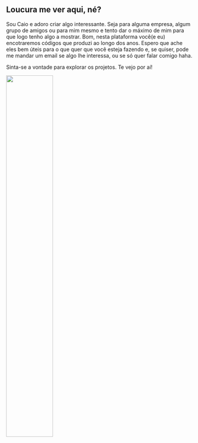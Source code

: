 ## Loucura me ver aqui, né?

<p align="left">Sou Caio e adoro criar algo interessante. Seja para alguma empresa, algum grupo de amigos ou para mim mesmo e tento dar o máximo de mim para que logo tenho algo a mostrar. Bom, nesta plataforma você(e eu) encotraremos códigos que produzi ao longo dos anos. Espero que ache eles bem úteis para o que quer que você esteja fazendo e, se quiser, pode me mandar um email se algo lhe interessa, ou se só quer falar comigo haha.</p>
<p>Sinta-se a vontade para explorar os projetos. Te vejo por aí!</p>
<img align="left" src="https://github-readme-stats.vercel.app/api?username=ocai0&custom_title=Até%20onde%20vai%20a%20toca%20do%20coelho?&hide=prs,issues&show_icons=true&theme=tokyonight" width="50%" height="auto">
